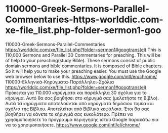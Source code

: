 # 110000-Greek-Sermons-Parallel-Commentaries-https-worlddic.com-xe-file_list.php-folder-sermon1-goo
110000-Greek-Sermons-Parallel-Commentaries  https://worlddic.com/xe/file_list.php?folder=sermon1#googtrans(el)  This is 110,000 Sermons and Parallel 30 Commentaries for preaching. This will be of help to your preaching(study Bible).  These sermons consist of public domain sermons and bible commentaries. It is composed of Bible chapters.  So it will help you to make your preaching easier. You must use the Google web browser below to use this. https://www.google.com/intl/en/chrome/  110000-Ελληνικά-Κηρύγματα-Παράλληλοι-Σχόλια https://worlddic.com/xe/file_list.php?folder=sermon1#googtrans(el) Πρόκειται για 110.000 κηρύγματα και παράλληλα 30 σχόλια για το κήρυγμα. Αυτό θα σας βοηθήσει στο κήρυγμά σας (μελετήστε τη Βίβλο). Αυτά τα κηρύγματα αποτελούνται από κηρύγματα δημόσιου τομέα και σχόλια της Βίβλου. Αποτελείται από Βιβλικά κεφάλαια. Έτσι θα σας βοηθήσει να κάνετε το κήρυγμά σας ευκολότερο. Πρέπει να χρησιμοποιήσετε το πρόγραμμα περιήγησης ιστού Google παρακάτω για να το χρησιμοποιήσετε. https://www.google.com/intl/el/chrome/

